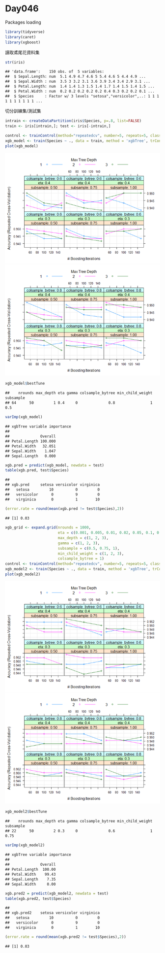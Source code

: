 Day046
================

Packages loading

``` r
library(tidyverse)
library(caret)
library(xgboost)
```

讀取鳶尾花資料集

``` r
str(iris)
```

    ## 'data.frame':    150 obs. of  5 variables:
    ##  $ Sepal.Length: num  5.1 4.9 4.7 4.6 5 5.4 4.6 5 4.4 4.9 ...
    ##  $ Sepal.Width : num  3.5 3 3.2 3.1 3.6 3.9 3.4 3.4 2.9 3.1 ...
    ##  $ Petal.Length: num  1.4 1.4 1.3 1.5 1.4 1.7 1.4 1.5 1.4 1.5 ...
    ##  $ Petal.Width : num  0.2 0.2 0.2 0.2 0.2 0.4 0.3 0.2 0.2 0.1 ...
    ##  $ Species     : Factor w/ 3 levels "setosa","versicolor",..: 1 1 1 1 1 1 1 1 1 1 ...

切分訓練集/測試集

``` r
intrain <- createDataPartition(iris$Species, p=.8, list=FALSE)
train <- iris[intrain,]; test <- iris[-intrain,]
```

``` r
control <- trainControl(method="repeatedcv", number=5, repeats=5, classProbs = TRUE, allowParallel = TRUE)
xgb_model <- train(Species ~ ., data = train, method = 'xgbTree', trControl = control, verbose = F, metric = 'Accuracy', nthread = 4)
plot(xgb_model)
```

![](Day046_files/figure-markdown_github/unnamed-chunk-5-1.png)![](Day046_files/figure-markdown_github/unnamed-chunk-5-2.png)

``` r
xgb_model$bestTune
```

    ##    nrounds max_depth eta gamma colsample_bytree min_child_weight subsample
    ## 64      50         1 0.4     0              0.8                1       0.5

``` r
varImp(xgb_model)
```

    ## xgbTree variable importance
    ## 
    ##              Overall
    ## Petal.Length 100.000
    ## Petal.Width   32.051
    ## Sepal.Width    1.047
    ## Sepal.Length   0.000

``` r
xgb.pred = predict(xgb_model, newdata = test)
table(xgb.pred, test$Species)
```

    ##             
    ## xgb.pred     setosa versicolor virginica
    ##   setosa         10          0         0
    ##   versicolor      0          9         0
    ##   virginica       0          1        10

``` r
(error.rate = round(mean(xgb.pred != test$Species),2))
```

    ## [1] 0.03

``` r
xgb_grid <- expand.grid(nrounds = 1000, 
                        eta = c(0.001, 0.005, 0.01, 0.02, 0.05, 0.1, 0.2, 0.3),
                        max_depth = c(1, 2, 3),
                        gamma = c(1, 2, 3), 
                        subsample = c(0.5, 0.75, 1),
                        min_child_weight = c(1, 2, 3), 
                        colsample_bytree = 1)
control <- trainControl(method="repeatedcv", number=5, repeats=5, classProbs = TRUE, allowParallel = TRUE)
xgb_model2 <- train(Species ~ ., data = train, method = 'xgbTree', trControl = control, verbose = F, metric = 'Accuracy', nthread = 4)
plot(xgb_model2)
```

![](Day046_files/figure-markdown_github/unnamed-chunk-9-1.png)![](Day046_files/figure-markdown_github/unnamed-chunk-9-2.png)

``` r
xgb_model2$bestTune
```

    ##    nrounds max_depth eta gamma colsample_bytree min_child_weight subsample
    ## 22      50         2 0.3     0              0.6                1      0.75

``` r
varImp(xgb_model2)
```

    ## xgbTree variable importance
    ## 
    ##              Overall
    ## Petal.Length  100.00
    ## Petal.Width    99.43
    ## Sepal.Length    7.35
    ## Sepal.Width     0.00

``` r
xgb.pred2 = predict(xgb_model2, newdata = test)
table(xgb.pred2, test$Species)
```

    ##             
    ## xgb.pred2    setosa versicolor virginica
    ##   setosa         10          0         0
    ##   versicolor      0          9         0
    ##   virginica       0          1        10

``` r
(error.rate = round(mean(xgb.pred2 != test$Species),2))
```

    ## [1] 0.03
